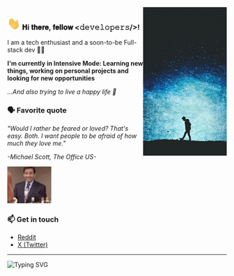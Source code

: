 <!DOCTYPE html>
<head>
<meta charset="utf-8">
<meta name="viewport" content="width=device-width, initial-scale=1.0" /> 
<!--Makes the mobile web version appears similarly to the desktop version-->
</head>
<img src="https://raw.githubusercontent.com/mika0798/mika0798/refs/heads/main/images/Free%20Sky%2C%20Technological%2C%20Creative%20Background%20Images%2C%20Star%20Man%20Walking%20Alone%20H5%20Background%20Material%20Photo%20Background%20PNG%20and%20Vectors.jpg" align="right" width="38%">
<body>
<div align="left">
<h3><img src="https://github.com/ABSphreak/ABSphreak/blob/master/gifs/Hi.gif" width="30"> 𝐇i 𝐭𝐡𝐞𝐫𝐞, 𝐟𝐞𝐥𝐥𝐨𝐰 <𝚍𝚎𝚟𝚎𝚕𝚘𝚙𝚎𝚛𝚜/>! </h3>
<p>I am a tech enthusiast and a soon-to-be Full-stack dev 👨‍💻</p>
<p><strong>I'm currently in Intensive Mode: Learning new things, working on personal projects and looking for new opportunities </strong></p>
<p><i>...And also trying to live a happy life 🌸</i></p>
<h3>🗣️ Favorite quote</h3>
  <p><i>"Would I rather be feared or loved? That's easy. Both. I want people to be afraid of how much they love me."</i></p>
  <p><i>-Michael Scott, The Office US-</i></p>
  <img src="https://raw.githubusercontent.com/mika0798/mika0798/refs/heads/main/images/ezgif-3-12d9714e93.gif" width="20%">
<h3>📫 Get in touch</h3> 
<ul>
  <li><a href="https://www.reddit.com/user/minhkhang17/">Reddit</a></li>
  <li><a href="https://x.com/mhkhang07">X (Twitter)</a></li>
</ul>
</div>
<hr>
  <a align="center href="https://git.io/typing-svg"><img src="https://readme-typing-svg.herokuapp.com?font=Fira+Code&size=30&pause=1000&color=D356F7&width=435&lines=Have+a+lovely+day!" alt="Typing SVG" /></a>
</body>
<!--
**mika0798/mika0798** is a ✨ _special_ ✨ repository because its `README.md` (this file) appears on your GitHub profile.

Here are some ideas to get you started:

- 🔭 I’m currently working on ...
- 🌱 I’m currently learning ...
- 👯 I’m looking to collaborate on ...
- 🤔 I’m looking for help with ...
- 💬 Ask me about ...
- 📫 How to reach me: ...
- 😄 Pronouns: ...
- ⚡ Fun fact: ...
-->
